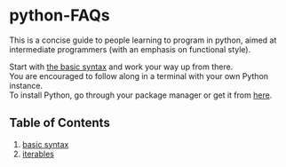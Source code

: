 # python-FAQs
This is a concise guide to people learning to program in python, aimed at intermediate programmers (with an emphasis on functional style).

Start with [the basic syntax](/1_basicsyntax.py) and work your way up from there.  
You are encouraged to follow along in a terminal with your own Python instance.  
To install Python, go through your package manager or get it from [here](https://www.python.org/downloads).

## Table of Contents
1. [basic syntax](basicsyntax)
2. [iterables](iterables)
